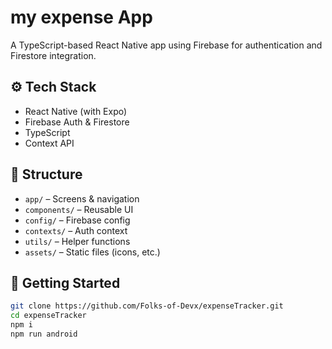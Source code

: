 # my expense App

A TypeScript-based React Native app using Firebase for authentication and Firestore integration.

## ⚙️ Tech Stack
- React Native (with Expo)
- Firebase Auth & Firestore
- TypeScript
- Context API

## 📁 Structure
- `app/` – Screens & navigation
- `components/` – Reusable UI
- `config/` – Firebase config
- `contexts/` – Auth context
- `utils/` – Helper functions
- `assets/` – Static files (icons, etc.)

## 🚀 Getting Started

```bash
git clone https://github.com/Folks-of-Devx/expenseTracker.git
cd expenseTracker
npm i
npm run android
```
